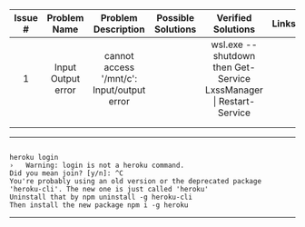 | Issue # |    Problem Name    |            Problem Description             | Possible Solutions |                         Verified Solutions                         | Links |
| :-----: | :----------------: | :----------------------------------------: | :----------------: | :----------------------------------------------------------------: | :---: |
|    1    | Input Output error | cannot access '/mnt/c': Input/output error |                    | wsl.exe --shutdown then Get-Service LxssManager \| Restart-Service |       |
|         |                    |                                            |                    |                                                                    |       |
|         |                    |                                            |                    |                                                                    |       |

---

```

heroku login
›   Warning: login is not a heroku command.
Did you mean join? [y/n]: ^C
You're probably using an old version or the deprecated package 'heroku-cli'. The new one is just called 'heroku'
Uninstall that by npm uninstall -g heroku-cli
Then install the new package npm i -g heroku
```

---

